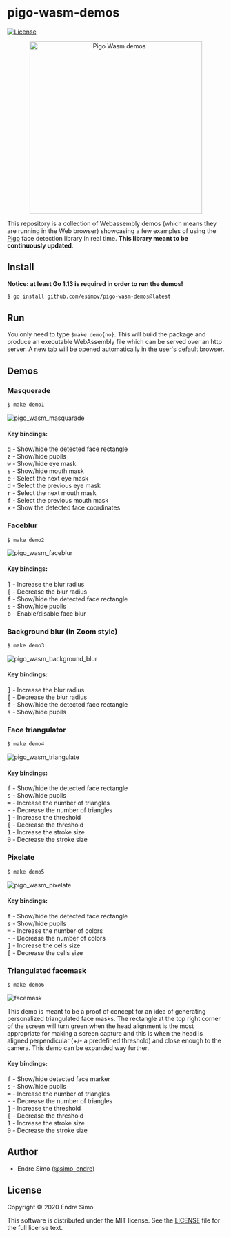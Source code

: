 # pigo-wasm-demos

[![License](https://img.shields.io/github/license/esimov/pigo-wasm-demos)](https://github.com/esimov/pigo-wasm-demos/blob/master/LICENSE)

<p align="center"><img src="https://user-images.githubusercontent.com/883386/80915158-06911a80-8d59-11ea-93bd-eca98750ad62.png" alt="Pigo Wasm demos" title="Pigo Wasm demos" width="400"/></p>

This repository is a collection of Webassembly demos (which means they are running in the Web browser) showcasing a few examples of using the [Pigo](https://github.com/esimov/pigo) face detection library in real time. **This library meant to be continuously updated**.

## Install
**Notice: at least Go 1.13 is required in order to run the demos!**

```bash
$ go install github.com/esimov/pigo-wasm-demos@latest
```

## Run

You only need to type `$make demo{no}`. This will build the package and produce an executable WebAssembly file which can be served over an http server. A new tab will be opened automatically in the user's default browser. 

## Demos

### Masquerade
```bash
$ make demo1
```
![pigo_wasm_masquarade](https://user-images.githubusercontent.com/883386/82048111-ae450b80-96bc-11ea-9f22-7039ce937140.gif)


#### Key bindings:
<kbd>q</kbd> - Show/hide the detected face rectangle<br/>
<kbd>z</kbd> - Show/hide pupils<br/>
<kbd>w</kbd> - Show/hide eye mask<br/>
<kbd>s</kbd> - Show/hide mouth mask<br/>
<kbd>e</kbd> - Select the next eye mask<br/>
<kbd>d</kbd> - Select the previous eye mask<br/>
<kbd>r</kbd> - Select the next mouth mask<br/>
<kbd>f</kbd> - Select the previous mouth mask<br/>
<kbd>x</kbd> - Show the detected face coordinates<br/>

### Faceblur
```bash
$ make demo2
```
![pigo_wasm_faceblur](https://user-images.githubusercontent.com/883386/170483688-5a145550-5a7b-4400-af34-842333fb1a8e.gif)

#### Key bindings:
<kbd>]</kbd> - Increase the blur radius<br/>
<kbd>[</kbd> - Decrease the blur radius<br/>
<kbd>f</kbd> - Show/hide the detected face rectangle<br/>
<kbd>s</kbd> - Show/hide pupils<br/>
<kbd>b</kbd> - Enable/disable face blur<br/>

### Background blur (in Zoom style)
```bash
$ make demo3
```
![pigo_wasm_background_blur](https://user-images.githubusercontent.com/883386/170483670-2ad0f865-d89d-44c4-8cb5-f9d5736d12fb.gif)

#### Key bindings:
<kbd>]</kbd> - Increase the blur radius<br/>
<kbd>[</kbd> - Decrease the blur radius<br/>
<kbd>f</kbd> - Show/hide the detected face rectangle<br/>
<kbd>s</kbd> - Show/hide pupils<br/>

### Face triangulator
```bash
$ make demo4
```
![pigo_wasm_triangulate](https://user-images.githubusercontent.com/883386/170484192-c43bafa5-36c6-41a8-9e23-3f3d04264b08.gif)

#### Key bindings:
<kbd>f</kbd> - Show/hide the detected face rectangle<br/>
<kbd>s</kbd> - Show/hide pupils<br/>
<kbd>=</kbd> - Increase the number of triangles<br/>
<kbd>-</kbd> - Decrease the number of triangles<br/>
<kbd>]</kbd> - Increase the threshold<br/>
<kbd>[</kbd> - Decrease the threshold<br/>
<kbd>1</kbd> - Increase the stroke size<br/>
<kbd>0</kbd> - Decrease the stroke size<br/>


### Pixelate
```bash
$ make demo5
```
![pigo_wasm_pixelate](https://user-images.githubusercontent.com/883386/170484527-b98745e5-5f93-45cb-a86d-ed12332c8d41.gif)

#### Key bindings:
<kbd>f</kbd> - Show/hide the detected face rectangle<br/>
<kbd>s</kbd> - Show/hide pupils<br/>
<kbd>=</kbd> - Increase the number of colors<br/>
<kbd>-</kbd> - Decrease the number of colors<br/>
<kbd>]</kbd> - Increase the cells size<br/>
<kbd>[</kbd> - Decrease the cells size<br/>

### Triangulated facemask
```bash
$ make demo6
```
![facemask](https://user-images.githubusercontent.com/883386/170938798-9bc7b9b1-ffd4-4add-a536-057c11542991.gif)

This demo is meant to be a proof of concept for an idea of generating personalized triangulated face masks. The rectangle at the top right corner of the screen will turn green when the head alignment is the most appropriate for making a screen capture and this is when the head is aligned perpendicular (+/- a predefined threshold) and close enough to the camera. This demo can be expanded way further.

#### Key bindings:
<kbd>f</kbd> - Show/hide detected face marker<br/>
<kbd>s</kbd> - Show/hide pupils<br/>
<kbd>=</kbd> - Increase the number of triangles<br/>
<kbd>-</kbd> - Decrease the number of triangles<br/>
<kbd>]</kbd> - Increase the threshold<br/>
<kbd>[</kbd> - Decrease the threshold<br/>
<kbd>1</kbd> - Increase the stroke size<br/>
<kbd>0</kbd> - Decrease the stroke size<br/>

## Author

* Endre Simo ([@simo_endre](https://twitter.com/simo_endre))

## License

Copyright © 2020 Endre Simo

This software is distributed under the MIT license. See the [LICENSE](https://github.com/esimov/pigo-wasm-demos/blob/master/LICENSE) file for the full license text.
